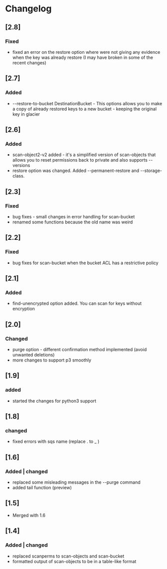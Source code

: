 # Changelog

## [2.8]
### Fixed
- fixed an error on the restore option where were not giving any evidence when the key was already restore (I may have broken in some of the recent changes)

## [2.7]
### Added
- --restore-to-bucket DestinationBucket - This options allows you to make a copy of already restored keys to a new bucket - keeping the original key in glacier

## [2.6]
### Added
- scan-object2-v2 added - it's a simplified version of scan-objects that allows you to reset permissions back to private and also supports --versions
- restore option was changed. Added --permanent-restore and --storage-class.

## [2.3]
### Fixed
- bug fixes - small changes in error handling for scan-bucket
- renamed some functions because the old name was weird

## [2.2]
### Fixed
- bug fixes for scan-bucket when the bucket ACL has a restrictive policy

## [2.1]
### Added
- find-unencrypted option added. You can scan for keys without encryption

## [2.0]
### Changed
- purge option - different confirmation method implemented (avoid unwanted deletions)
- more changes to support p3 smoothly

## [1.9]
### added
- started the changes for python3 support

## [1.8]
### changed
- fixed errors with sqs name (replace . to _ )

## [1.6]
### Added | changed
- replaced some misleading messages in the --purge command
- added tail function (preview)

## [1.5]
- Merged with 1.6

## [1.4]
### Added | changed
- replaced scanperms to scan-objects and scan-bucket
- formatted output of scan-objects to be in a table-like format
